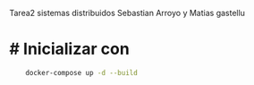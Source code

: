 Tarea2 sistemas distribuidos
Sebastian Arroyo y Matias gastellu


# # Inicializar con 

```sh
    docker-compose up -d --build 
```


